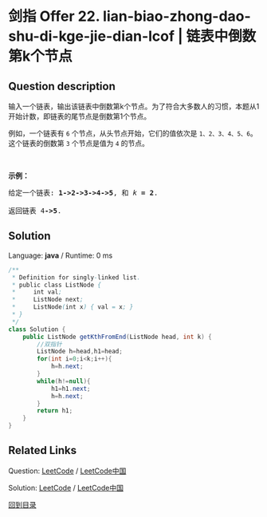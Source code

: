 ﻿# 剑指 Offer 22. lian-biao-zhong-dao-shu-di-kge-jie-dian-lcof | 链表中倒数第k个节点

## Question description

<!--If you want to use the English description, use <p>English description is not available for the problem. Please switch to Chinese.</p> instead-->
<p>输入一个链表，输出该链表中倒数第k个节点。为了符合大多数人的习惯，本题从1开始计数，即链表的尾节点是倒数第1个节点。</p>

<p>例如，一个链表有 <code>6</code> 个节点，从头节点开始，它们的值依次是 <code>1、2、3、4、5、6</code>。这个链表的倒数第 <code>3</code> 个节点是值为 <code>4</code> 的节点。</p>

<p> </p>

<p><strong>示例：</strong></p>

<pre>
给定一个链表: <strong>1->2->3->4->5</strong>, 和 <em>k </em><strong>= 2</strong>.

返回链表 4<strong>->5</strong>.</pre>




## Solution

Language: **java**  /  Runtime: 0 ms

```java
/**
 * Definition for singly-linked list.
 * public class ListNode {
 *     int val;
 *     ListNode next;
 *     ListNode(int x) { val = x; }
 * }
 */
class Solution {
    public ListNode getKthFromEnd(ListNode head, int k) {
        //双指针
        ListNode h=head,h1=head;
        for(int i=0;i<k;i++){
            h=h.next;
        }
        while(h!=null){
            h1=h1.next;
            h=h.next;
        }
        return h1;
    }
}
```



## Related Links

Question: [LeetCode](https://leetcode.com/problems/lian-biao-zhong-dao-shu-di-kge-jie-dian-lcof/description/)  /  [LeetCode中国](https://leetcode-cn.com/problems/lian-biao-zhong-dao-shu-di-kge-jie-dian-lcof/description/)

Solution: [LeetCode](https://leetcode.com/articles/lian-biao-zhong-dao-shu-di-kge-jie-dian-lcof/)  /  [LeetCode中国](https://leetcode-cn.com/articles/lian-biao-zhong-dao-shu-di-kge-jie-dian-lcof/)

[回到目录](../README.md)